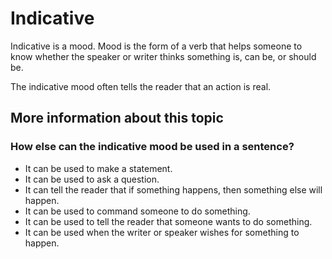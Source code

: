 # Indicative 

Indicative is a mood. Mood is the form of a verb that helps someone to know whether the speaker or writer thinks something is, can be, or should be. 

The indicative mood often tells the reader that an action is real. 

## More information about this topic

### How else can the indicative mood be used in a sentence?

* It can be used to make a statement. 
* It can be used to ask a question. 
* It can tell the reader that if something happens, then something else will happen.
* It can be used to command someone to do something. 
* It can be used to tell the reader that someone wants to do something.
* It can be used when the writer or speaker wishes for something to happen. 

